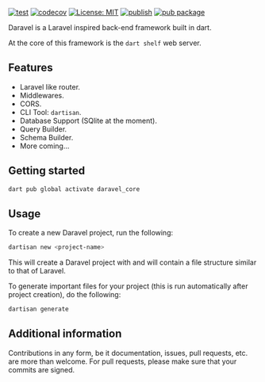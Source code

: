 [![test](https://github.com/Dart-Daravel/daravel-core/actions/workflows/test.yaml/badge.svg)](https://github.com/Dart-Daravel/daravel-core/actions/workflows/test.yaml) [![codecov](https://codecov.io/gh/Dart-Daravel/daravel-core/graph/badge.svg?token=ITU0NL7LY6)](https://codecov.io/gh/Dart-Daravel/daravel-core) [![License: MIT](https://img.shields.io/badge/License-MIT-yellow.svg)](https://opensource.org/licenses/MIT) [![publish](https://github.com/Dart-Daravel/daravel-core/actions/workflows/publish.yaml/badge.svg)](https://github.com/Dart-Daravel/daravel-core/actions/workflows/publish.yaml) [![pub package](https://img.shields.io/pub/v/daravel_core.svg)](https://pub.dev/packages/daravel_core)

Daravel is a Laravel inspired back-end framework built in dart.

At the core of this framework is the `dart shelf` web server.

## Features

- Laravel like router.
- Middlewares.
- CORS.
- CLI Tool: `dartisan`.
- Database Support (SQlite at the moment).
- Query Builder.
- Schema Builder.
- More coming...

## Getting started

```bash
dart pub global activate daravel_core
```

## Usage

To create a new Daravel project, run the following:

```bash
dartisan new <project-name>
```

This will create a Daravel project with <project-name> and will contain a file structure similar to that of Laravel.

To generate important files for your project (this is run automatically after project creation), do the following:

```bash
dartisan generate
```

## Additional information

Contributions in any form, be it documentation, issues, pull requests, etc. are more than welcome.
For pull requests, please make sure that your commits are signed.

